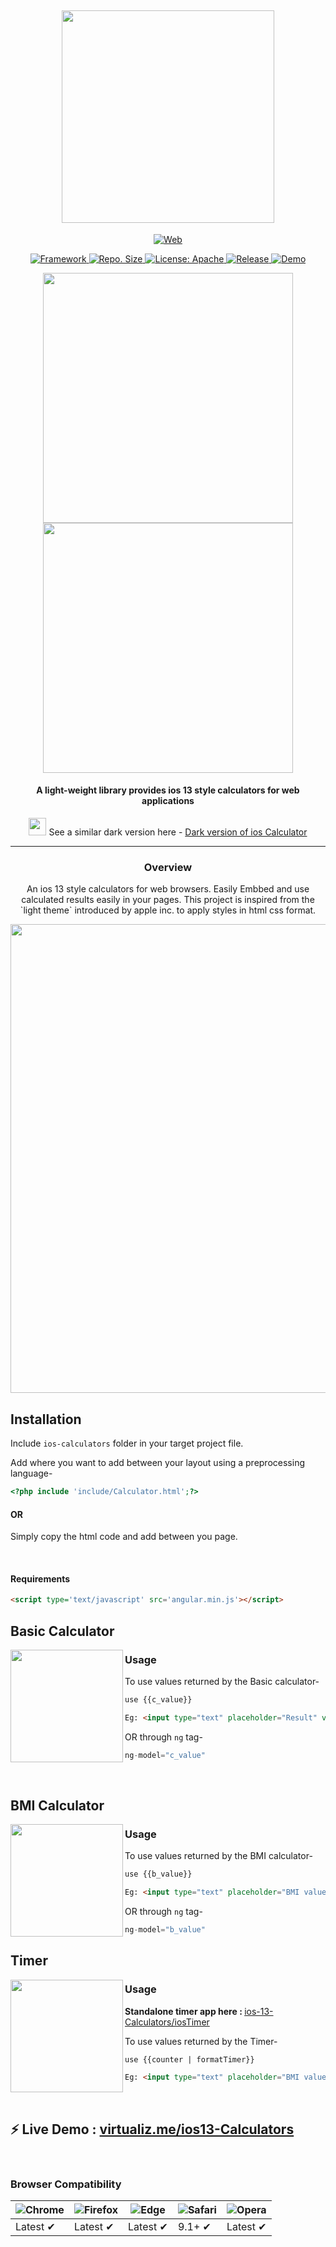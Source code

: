 <h2 align="center"> <img src="https://github.com/vivekverma007/ios-13-Calculator/blob/master/preview/app_title.png" width="340" /> </h2>

<p align="center">
	<a href="https://www.google.com/search?q=web">
    <img src="https://img.shields.io/badge/Platform-Web-yellow.svg?color=purple"
      alt="Web" />
  </a>
	
	
<p align="center">
	<a href="https://angularjs.org">
    <img src="https://img.shields.io/badge/Framework-Angularjs-yellow.svg?color=red"
      alt="Framework" />
  </a>	
  	
  <a href="https://github.com/vivekverma007/ios-13-Calculators">
    <img src="https://img.shields.io/github/repo-size/vivekverma007/ios-13-Calculators.svg?color=orange"
      alt="Repo. Size" />
  </a>
  	<a href="https://opensource.org/licenses/Apache">
    <img src="https://img.shields.io/badge/License-Apache2.0-blue.svg"
      alt="License: Apache" />
  </a>
  	<a href="https://github.com/vivekverma007/ios-13-Calculators">
    <img src="https://img.shields.io/badge/Release-v2.0Stable-darklime.svg?style=flat"
      alt="Release" />
  </a>
  
  
  <a href="https://virtualizme-cals.netlify.com">
    <img src="https://img.shields.io/badge/⚡ live demo-here-green.svg?style=flat"
      alt="Demo" />
  </a>
  
  
</p>

<p align="center"><img src="https://github.com/vivekverma007/ios-13-Calculator/blob/master/preview/preview1.png" width="400" /> 
<img src="https://github.com/vivekverma007/ios-13-Calculator/blob/master/preview/preview2.png" width="400" /></p> 




<h4 align="center">A light-weight library provides ios 13 style calculators for web applications</h4>

<p align="center">
<img src="https://github.com/vivekverma007/ios-13-Calculator/blob/master/preview/app_dark.png" width="28" />​ See a similar dark version  here - <a href="https://github.com/vivekverma007/iweb-calculator">Dark version of ios Calculator</a>
</p>	

___

<p align="center">
	
<h3 align="center">Overview</h3>
 <p align="center">An ios 13 style calculators for web browsers.
 Easily Embbed and use calculated results easily in your pages. 
 This project is inspired from the `light theme` introduced by apple inc. to apply styles in html css format.</p>
 
 <p align="center"><img src="https://github.com/vivekverma007/ios-13-Calculator/blob/master/preview/previewMain_.jpg" width="750" /></p> 
 
</p>
 <p align="center">
 
 ## Installation
 
 Include `ios-calculators` folder in your target project file.
 
 Add where you want to add between your layout using a preprocessing language-

```php
<?php include 'include/Calculator.html';?>
```
#### OR  
Simply copy the html code and add between you page.

​
​
​
​
​
​
​

#### Requirements

```html
<script type='text/javascript' src='angular.min.js'></script>

```
</p>  

## Basic Calculator

<img align="left" src="https://github.com/vivekverma007/ios-13-Calculator/blob/master/preview/anim_basic.gif" width="180" />

### Usage
To use values returned by the Basic calculator-
```html
use {{c_value}}

Eg: <input type="text" placeholder="Result" value="{{c_value}}"/>
```
OR through `ng` tag-
```js
ng-model="c_value"
```


​
## BMI Calculator

<img align="left" src="https://github.com/vivekverma007/ios-13-Calculator/blob/master/preview/anim_bmi.gif" width="180" />

### Usage
To use values returned by the BMI calculator-
```html
use {{b_value}}

Eg: <input type="text" placeholder="BMI value" value="{{b_value}}"/>
```
OR through `ng` tag-
```js
ng-model="b_value"
```



## Timer

<img align="left" src="https://github.com/vivekverma007/ios-13-Calculator/blob/master/preview/anim_timer.gif" width="180" />

### Usage

 <p><b>Standalone timer app here : </b><a href="https://google.com">ios-13-Calculators/iosTimer</a><p/>

To use values returned by the Timer-
```html
use {{counter | formatTimer}}

Eg: <input type="text" placeholder="BMI value" value="{{counter | formatTimer}}"/>
```

​
## ⚡ Live Demo : [virtualiz.me/ios13-Calculators](https://virtualizme-cals.netlify.com/)
​

### Browser Compatibility
![Chrome](https://raw.github.com/alrra/browser-logos/master/src/chrome/chrome_48x48.png) | ![Firefox](https://raw.github.com/alrra/browser-logos/master/src/firefox/firefox_48x48.png) | ![Edge](https://raw.github.com/alrra/browser-logos/master/src/edge/edge_48x48.png) | ![Safari](https://raw.github.com/alrra/browser-logos/master/src/safari/safari_48x48.png) | ![Opera](https://raw.github.com/alrra/browser-logos/master/src/opera/opera_48x48.png)
--- | --- | --- | --- | --- |
Latest ✔ | Latest ✔ | Latest ✔ | 9.1+ ✔ | Latest ✔ |
